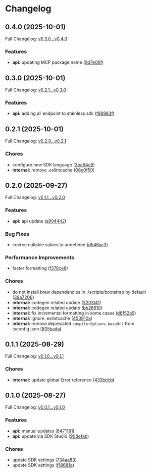 # Changelog

## 0.4.0 (2025-10-01)

Full Changelog: [v0.3.0...v0.4.0](https://github.com/arb-inc/arb-node/compare/v0.3.0...v0.4.0)

### Features

* **api:** updating MCP package name ([9d7e06f](https://github.com/arb-inc/arb-node/commit/9d7e06fe5f936f0486a7acd9188c4777226ba400))

## 0.3.0 (2025-10-01)

Full Changelog: [v0.2.1...v0.3.0](https://github.com/arb-inc/arb-node/compare/v0.2.1...v0.3.0)

### Features

* **api:** adding all endpoint to stainless sdk ([f98983f](https://github.com/arb-inc/arb-node/commit/f98983f9d3499dc59f117db49e969290237bdd29))

## 0.2.1 (2025-10-01)

Full Changelog: [v0.2.0...v0.2.1](https://github.com/arb-inc/arb-node/compare/v0.2.0...v0.2.1)

### Chores

* configure new SDK language ([3ec64c6](https://github.com/arb-inc/arb-node/commit/3ec64c68cfda91da3518d1ced875793c74c31aba))
* **internal:** remove .eslintcache ([08e0f50](https://github.com/arb-inc/arb-node/commit/08e0f50a052056371ae8d8ad1b4096b8839fa6d9))

## 0.2.0 (2025-09-27)

Full Changelog: [v0.1.1...v0.2.0](https://github.com/arb-inc/arb-node/compare/v0.1.1...v0.2.0)

### Features

* **api:** api update ([a994442](https://github.com/arb-inc/arb-node/commit/a994442d2537ef0d3f486632544d126e21825991))


### Bug Fixes

* coerce nullable values to undefined ([d546ac3](https://github.com/arb-inc/arb-node/commit/d546ac3073b89cb9a1067efa34a3f501ffe342b7))


### Performance Improvements

* faster formatting ([f378ce8](https://github.com/arb-inc/arb-node/commit/f378ce8c1ca082844d16016ba1a048a352aa4dfc))


### Chores

* do not install brew dependencies in ./scripts/bootstrap by default ([39a7206](https://github.com/arb-inc/arb-node/commit/39a7206b4d867313b058d88b1422745551f4bb31))
* **internal:** codegen related update ([3203f41](https://github.com/arb-inc/arb-node/commit/3203f41ee8d340710482e2797b7e794bff2610ce))
* **internal:** codegen related update ([bb26910](https://github.com/arb-inc/arb-node/commit/bb26910a1bb5ce000565890245e1ecd2aefdad61))
* **internal:** fix incremental formatting in some cases ([d8f52a5](https://github.com/arb-inc/arb-node/commit/d8f52a5658cb04c196691affb20cc4a04714112e))
* **internal:** ignore .eslintcache ([453810a](https://github.com/arb-inc/arb-node/commit/453810a63d796e7b5928f00d17b87e2c5c313760))
* **internal:** remove deprecated `compilerOptions.baseUrl` from tsconfig.json ([805bada](https://github.com/arb-inc/arb-node/commit/805bada43d39106f1a836e3ba09b13d0cb0fccc3))

## 0.1.1 (2025-08-29)

Full Changelog: [v0.1.0...v0.1.1](https://github.com/arb-inc/arb-node/compare/v0.1.0...v0.1.1)

### Chores

* **internal:** update global Error reference ([433bdcb](https://github.com/arb-inc/arb-node/commit/433bdcb37e2f688cf1f55d2e71237ed0435a869a))

## 0.1.0 (2025-08-27)

Full Changelog: [v0.0.1...v0.1.0](https://github.com/arb-inc/arb-node/compare/v0.0.1...v0.1.0)

### Features

* **api:** manual updates ([8471181](https://github.com/arb-inc/arb-node/commit/84711817b0ed3eb20888b328ddc7d8bcd899535b))
* **api:** update via SDK Studio ([90defab](https://github.com/arb-inc/arb-node/commit/90defab9324997f01d355daba435600e7a2bb51d))


### Chores

* update SDK settings ([734aa83](https://github.com/arb-inc/arb-node/commit/734aa83a48539118939946756c6874d7909cbd1e))
* update SDK settings ([f18681a](https://github.com/arb-inc/arb-node/commit/f18681a30fcda335cf8f42986bbdea64e64081c9))
